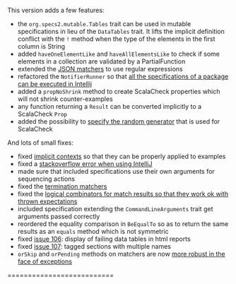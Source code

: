 This version adds a few features:

 * the `org.specs2.mutable.Tables` trait can be used in mutable specifications in lieu of the `DataTables` trait. It lifts the implicit definition conflict with the `!` method when the type of the elements in the first column is String
 * added `haveOneElementLike` and `haveAllElementsLike` to check if some elements in a collection are validated by a PartialFunction
 * extended the [JSON matchers](http://etorreborre.github.com/specs2/guide/org.specs2.guide.Matchers.html#Out+of+the+box) to use regular expressions
 * refactored the `NotifierRunner` so that [all the specifications of a package can be executed in Intellij](https://groups.google.com/d/msg/specs2-users/1_mBukI2Xfo/oZnTGHUuxcgJ)
 * added a `propNoShrink` method to create ScalaCheck properties which will not shrink counter-examples
 * any function returning a `Result` can be converted implicitly to a ScalaCheck `Prop`
 * added the possibility to [specify the random generator](http://stackoverflow.com/questions/12639454/make-scalacheck-tests-deterministic) that is used for ScalaCheck

And lots of small fixes:

 * fixed [implicit contexts](http://etorreborre.github.com/specs2/guide/org.specs2.guide.Structure.html#Implicit+context) so that they can be properly applied to examples
 * fixed a [stackoverflow error when using IntelliJ](https://groups.google.com/d/topic/specs2-users/1_mBukI2Xfo/discussion)
 * made sure that included specifications use their own arguments for sequencing actions
 * fixed the [termination matchers](https://groups.google.com/d/topic/specs2-users/YhbEqoDWFaE/discussion)
 * fixed the [logical combinators for match results so that they work ok with thrown expectations](https://groups.google.com/d/topic/specs2-users/HB6x1WCBHqU/discussion)
 * included specification extending the `CommandLineArguments` trait get arguments passed correctly
 * reordered the equality comparison in `BeEqualTo` so as to return the same results as an `equals` method which is not symmetric
 * fixed [issue 106](https://github.com/etorreborre/specs2/issues/106): display of failing data tables in html reports
 * fixed [issue 107](https://github.com/etorreborre/specs2/issues/107): tagged sections with multiple names
 * `orSkip` and `orPending` methods on matchers are now [more robust in the face of exceptions](https://groups.google.com/d/topic/specs2-users/DB10WJHHIUM/discussion)

 
 ==========================
